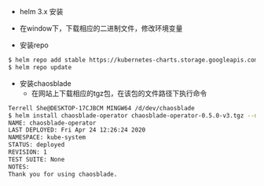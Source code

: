 - helm 3.x 安装

- 在window下，下载相应的二进制文件，修改环境变量
- 安装repo

```sh
$ helm repo add stable https://kubernetes-charts.storage.googleapis.com
$ helm repo update
```

- 安装chaosblade
  - 在网站上下载相应的tgz包，在该包的文件路径下执行命令

```sh
Terrell She@DESKTOP-17CJBCM MINGW64 /d/dev/chaosblade
$ helm install chaosblade-operator chaosblade-operator-0.5.0-v3.tgz --namespace kube-system
NAME: chaosblade-operator
LAST DEPLOYED: Fri Apr 24 12:26:24 2020
NAMESPACE: kube-system
STATUS: deployed
REVISION: 1
TEST SUITE: None
NOTES:
Thank you for using chaosblade.

```

